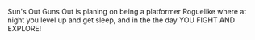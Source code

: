Sun's Out Guns Out is planing on being a platformer Roguelike where at night you level up and get sleep,
and in the the day YOU FIGHT AND EXPLORE!

